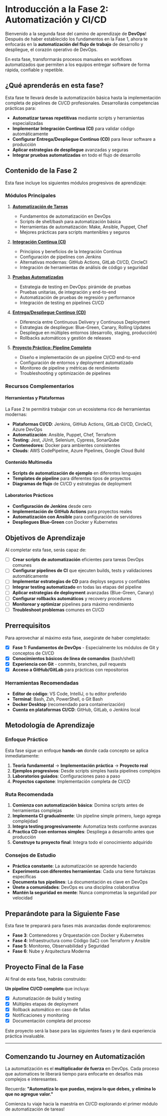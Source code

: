 # Introducción a la Fase 2: Automatización y CI/CD

Bienvenido a la segunda fase del camino de aprendizaje de **DevOps**! Después de haber establecido los fundamentos en la Fase 1, ahora te enfocarás en la **automatización del flujo de trabajo** de desarrollo y despliegue, el corazón operativo de DevOps.

En esta fase, transformarás procesos manuales en workflows automatizados que permiten a los equipos entregar software de forma rápida, confiable y repetible.

## ¿Qué aprenderás en esta fase?

Esta fase te llevará desde la automatización básica hasta la implementación completa de pipelines de CI/CD profesionales. Desarrollarás competencias prácticas para:

- **Automatizar tareas repetitivas** mediante scripts y herramientas especializadas
- **Implementar Integración Continua (CI)** para validar código automáticamente
- **Configurar Entrega/Despliegue Continuo (CD)** para llevar software a producción
- **Aplicar estrategias de despliegue** avanzadas y seguras
- **Integrar pruebas automatizadas** en todo el flujo de desarrollo

## Contenido de la Fase 2

Esta fase incluye los siguientes módulos progresivos de aprendizaje:

### Módulos Principales

1. **[Automatización de Tareas](./01-automatizacion-tareas.md)**
   - Fundamentos de automatización en DevOps
   - Scripts de shell/bash para automatización básica
   - Herramientas de automatización: Make, Ansible, Puppet, Chef
   - Mejores prácticas para scripts mantenibles y seguros

2. **[Integración Continua (CI)](./02-integracion-continua.md)**
   - Principios y beneficios de la Integración Continua
   - Configuración de pipelines con Jenkins
   - Alternativas modernas: GitHub Actions, GitLab CI/CD, CircleCI
   - Integración de herramientas de análisis de código y seguridad

3. **[Pruebas Automatizadas](./03-pruebas-automatizadas.md)**
   - Estrategia de testing en DevOps: pirámide de pruebas
   - Pruebas unitarias, de integración y end-to-end
   - Automatización de pruebas de regresión y performance
   - Integración de testing en pipelines CI/CD

4. **[Entrega/Despliegue Continuo (CD)](./04-entrega-despliegue-continuo.md)**
   - Diferencia entre Continuous Delivery y Continuous Deployment
   - Estrategias de despliegue: Blue-Green, Canary, Rolling Updates
   - Despliegue en múltiples entornos (desarrollo, staging, producción)
   - Rollbacks automáticos y gestión de releases

5. **[Proyecto Práctico: Pipeline Completo](./05-proyecto-pipeline-completo.md)**
   - Diseño e implementación de un pipeline CI/CD end-to-end
   - Configuración de entornos y deployment automatizado
   - Monitoreo de pipeline y métricas de rendimiento
   - Troubleshooting y optimización de pipelines

### Recursos Complementarios

#### Herramientas y Plataformas

La Fase 2 te permitirá trabajar con un ecosistema rico de herramientas modernas:

- **Plataformas CI/CD**: Jenkins, GitHub Actions, GitLab CI/CD, CircleCI, Azure DevOps
- **Automatización**: Ansible, Puppet, Chef, Terraform
- **Testing**: Jest, JUnit, Selenium, Cypress, SonarQube
- **Contenedores**: Docker para ambientes consistentes
- **Clouds**: AWS CodePipeline, Azure Pipelines, Google Cloud Build

#### Contenido Multimedia

- **Scripts de automatización de ejemplo** en diferentes lenguajes
- **Templates de pipeline** para diferentes tipos de proyectos
- **Diagramas de flujo** de CI/CD y estrategias de deployment

#### Laboratorios Prácticos

- **Configuración de Jenkins** desde cero
- **Implementación de GitHub Actions** para proyectos reales
- **Automatización con Ansible** para configuración de servidores
- **Despliegues Blue-Green** con Docker y Kubernetes

## Objetivos de Aprendizaje

Al completar esta fase, serás capaz de:

- [ ] **Crear scripts de automatización** eficientes para tareas DevOps comunes
- [ ] **Configurar pipelines de CI** que ejecuten builds, tests y validaciones automáticamente
- [ ] **Implementar estrategias de CD** para deploys seguros y confiables
- [ ] **Integrar testing automatizado** en todas las etapas del pipeline
- [ ] **Aplicar estrategias de deployment** avanzadas (Blue-Green, Canary)
- [ ] **Configurar rollbacks automáticos** y recovery procedures
- [ ] **Monitorear y optimizar** pipelines para máximo rendimiento
- [ ] **Troubleshoot problemas** comunes en CI/CD

## Prerrequisitos

Para aprovechar al máximo esta fase, asegúrate de haber completado:

- [x] **Fase 1: Fundamentos de DevOps** - Especialmente los módulos de Git y conceptos de CI/CD
- [x] **Conocimientos básicos de línea de comandos** (bash/shell)
- [x] **Experiencia con Git** - commits, branches, pull requests
- [x] **Acceso a GitHub/GitLab** para prácticas con repositorios

### Herramientas Recomendadas

- **Editor de código**: VS Code, IntelliJ, o tu editor preferido
- **Terminal**: Bash, Zsh, PowerShell, o Git Bash
- **Docker Desktop** (recomendado para containerización)
- **Cuenta en plataformas CI/CD**: GitHub, GitLab, o Jenkins local

## Metodología de Aprendizaje

### Enfoque Práctico

Esta fase sigue un enfoque **hands-on** donde cada concepto se aplica inmediatamente:

1. **Teoría fundamental** → **Implementación práctica** → **Proyecto real**
2. **Ejemplos progresivos**: Desde scripts simples hasta pipelines complejos
3. **Laboratorios guiados**: Configuraciones paso a paso
4. **Proyectos capstone**: Implementación completa de CI/CD

### Ruta Recomendada

1. **Comienza con automatización básica**: Domina scripts antes de herramientas complejas
2. **Implementa CI gradualmente**: Un pipeline simple primero, luego agrega complejidad
3. **Integra testing progresivamente**: Automatiza tests conforme avanzas
4. **Practica CD con entornos simples**: Despliega a desarrollo antes que producción
5. **Construye tu proyecto final**: Integra todo el conocimiento adquirido

### Consejos de Estudio

- **Práctica constante**: La automatización se aprende haciendo
- **Experimenta con diferentes herramientas**: Cada una tiene fortalezas específicas
- **Documenta tus pipelines**: La documentación es clave en DevOps
- **Únete a comunidades**: DevOps es una disciplina colaborativa
- **Mantén la seguridad en mente**: Nunca comprometas la seguridad por velocidad

## Preparándote para la Siguiente Fase

Esta fase te preparará para fases más avanzadas donde exploraremos:

- **Fase 3**: Contenedores y Orquestación con Docker y Kubernetes
- **Fase 4**: Infraestructura como Código (IaC) con Terraform y Ansible
- **Fase 5**: Monitoreo, Observabilidad y Seguridad
- **Fase 6**: Nube y Arquitectura Moderna

## Proyecto Final de la Fase

Al final de esta fase, habrás construido:

 **Un pipeline CI/CD completo** que incluya:
- [x] Automatización de build y testing
- [x] Múltiples etapas de deployment
- [x] Rollback automático en caso de fallas
- [x] Notificaciones y monitoring
- [x] Documentación completa del proceso

Este proyecto será la base para las siguientes fases y te dará experiencia práctica invaluable.

---

## Comenzando tu Journey en Automatización

La automatización es el **multiplicador de fuerza** en DevOps. Cada proceso que automatices te liberará tiempo para enfocarte en desafíos más complejos e interesantes.

Recuerda: **"Automatiza lo que puedas, mejora lo que debes, y elimina lo que no agregue valor."**

Comienza tu viaje hacia la maestría en CI/CD explorando el primer módulo de automatización de tareas!

